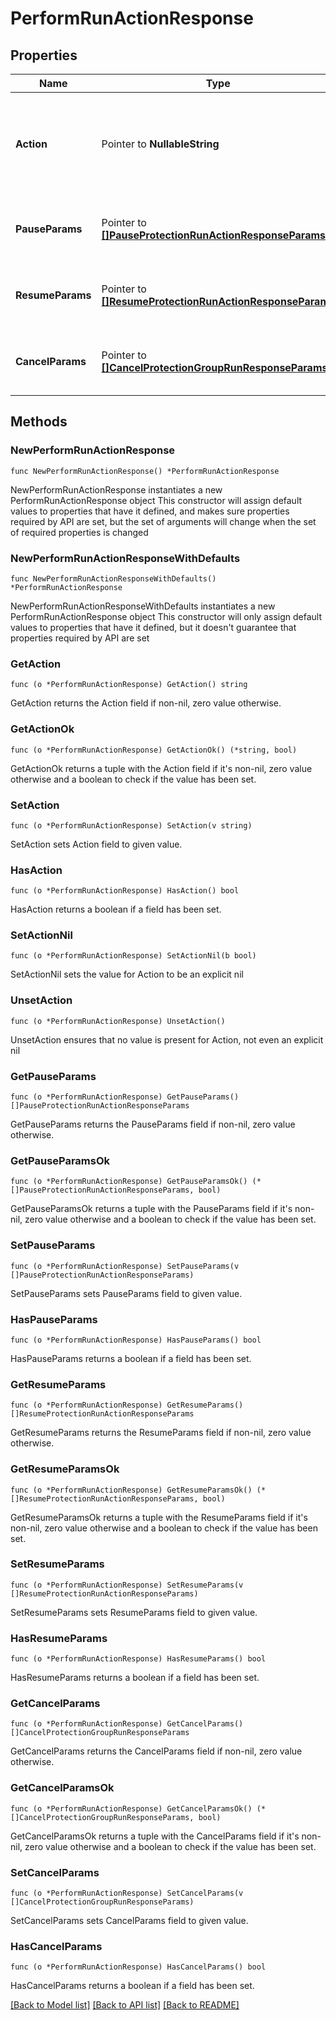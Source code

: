 # PerformRunActionResponse

## Properties

Name | Type | Description | Notes
------------ | ------------- | ------------- | -------------
**Action** | Pointer to **NullableString** | Specifies the type of the action is performed on protection runs. | [optional] 
**PauseParams** | Pointer to [**[]PauseProtectionRunActionResponseParams**](PauseProtectionRunActionResponseParams.md) | Specifies the pause action response params. | [optional] 
**ResumeParams** | Pointer to [**[]ResumeProtectionRunActionResponseParams**](ResumeProtectionRunActionResponseParams.md) | Specifies the resume action response params. | [optional] 
**CancelParams** | Pointer to [**[]CancelProtectionGroupRunResponseParams**](CancelProtectionGroupRunResponseParams.md) | Specifies the cancel action response params. | [optional] 

## Methods

### NewPerformRunActionResponse

`func NewPerformRunActionResponse() *PerformRunActionResponse`

NewPerformRunActionResponse instantiates a new PerformRunActionResponse object
This constructor will assign default values to properties that have it defined,
and makes sure properties required by API are set, but the set of arguments
will change when the set of required properties is changed

### NewPerformRunActionResponseWithDefaults

`func NewPerformRunActionResponseWithDefaults() *PerformRunActionResponse`

NewPerformRunActionResponseWithDefaults instantiates a new PerformRunActionResponse object
This constructor will only assign default values to properties that have it defined,
but it doesn't guarantee that properties required by API are set

### GetAction

`func (o *PerformRunActionResponse) GetAction() string`

GetAction returns the Action field if non-nil, zero value otherwise.

### GetActionOk

`func (o *PerformRunActionResponse) GetActionOk() (*string, bool)`

GetActionOk returns a tuple with the Action field if it's non-nil, zero value otherwise
and a boolean to check if the value has been set.

### SetAction

`func (o *PerformRunActionResponse) SetAction(v string)`

SetAction sets Action field to given value.

### HasAction

`func (o *PerformRunActionResponse) HasAction() bool`

HasAction returns a boolean if a field has been set.

### SetActionNil

`func (o *PerformRunActionResponse) SetActionNil(b bool)`

 SetActionNil sets the value for Action to be an explicit nil

### UnsetAction
`func (o *PerformRunActionResponse) UnsetAction()`

UnsetAction ensures that no value is present for Action, not even an explicit nil
### GetPauseParams

`func (o *PerformRunActionResponse) GetPauseParams() []PauseProtectionRunActionResponseParams`

GetPauseParams returns the PauseParams field if non-nil, zero value otherwise.

### GetPauseParamsOk

`func (o *PerformRunActionResponse) GetPauseParamsOk() (*[]PauseProtectionRunActionResponseParams, bool)`

GetPauseParamsOk returns a tuple with the PauseParams field if it's non-nil, zero value otherwise
and a boolean to check if the value has been set.

### SetPauseParams

`func (o *PerformRunActionResponse) SetPauseParams(v []PauseProtectionRunActionResponseParams)`

SetPauseParams sets PauseParams field to given value.

### HasPauseParams

`func (o *PerformRunActionResponse) HasPauseParams() bool`

HasPauseParams returns a boolean if a field has been set.

### GetResumeParams

`func (o *PerformRunActionResponse) GetResumeParams() []ResumeProtectionRunActionResponseParams`

GetResumeParams returns the ResumeParams field if non-nil, zero value otherwise.

### GetResumeParamsOk

`func (o *PerformRunActionResponse) GetResumeParamsOk() (*[]ResumeProtectionRunActionResponseParams, bool)`

GetResumeParamsOk returns a tuple with the ResumeParams field if it's non-nil, zero value otherwise
and a boolean to check if the value has been set.

### SetResumeParams

`func (o *PerformRunActionResponse) SetResumeParams(v []ResumeProtectionRunActionResponseParams)`

SetResumeParams sets ResumeParams field to given value.

### HasResumeParams

`func (o *PerformRunActionResponse) HasResumeParams() bool`

HasResumeParams returns a boolean if a field has been set.

### GetCancelParams

`func (o *PerformRunActionResponse) GetCancelParams() []CancelProtectionGroupRunResponseParams`

GetCancelParams returns the CancelParams field if non-nil, zero value otherwise.

### GetCancelParamsOk

`func (o *PerformRunActionResponse) GetCancelParamsOk() (*[]CancelProtectionGroupRunResponseParams, bool)`

GetCancelParamsOk returns a tuple with the CancelParams field if it's non-nil, zero value otherwise
and a boolean to check if the value has been set.

### SetCancelParams

`func (o *PerformRunActionResponse) SetCancelParams(v []CancelProtectionGroupRunResponseParams)`

SetCancelParams sets CancelParams field to given value.

### HasCancelParams

`func (o *PerformRunActionResponse) HasCancelParams() bool`

HasCancelParams returns a boolean if a field has been set.


[[Back to Model list]](../README.md#documentation-for-models) [[Back to API list]](../README.md#documentation-for-api-endpoints) [[Back to README]](../README.md)


